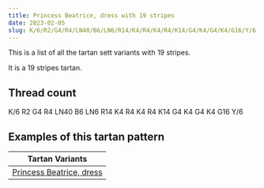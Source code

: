 ```yaml
---
title: Princess Beatrice, dress with 19 stripes
date: 2023-02-05
slug: K/6/R2/G4/R4/LN40/B6/LN6/R14/K4/R4/K4/R4/K14/G4/K4/G4/K4/G16/Y/6
---
```

This is a list of all the tartan sett variants with 19 stripes.

It is a 19 stripes tartan.


## Thread count
K/6 R2 G4 R4 LN40 B6 LN6 R14 K4 R4 K4 R4 K14 G4 K4 G4 K4 G16 Y/6

## Examples of this tartan pattern

| Tartan Variants |
|---------------|
| [Princess Beatrice, dress](/variants/k/6/r2/g4/r4/ln40/b6/ln6/r14/k4/r4/k4/r4/k14/g4/k4/g4/k4/g16/y/6-b304080-g008000-k000000-lne0e0e0-rc00000-yf0c000)||
